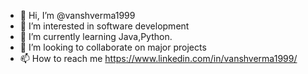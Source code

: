 - 👋 Hi, I’m @vanshverma1999
- 👀 I’m interested in software development
- 🌱 I’m currently learning Java,Python.
- 💞️ I’m looking to collaborate on major projects
- 📫 How to reach me https://www.linkedin.com/in/vanshverma1999/

<!---
vanshverma1999/vanshverma1999 is a ✨ special ✨ repository because its `README.md` (this file) appears on your GitHub profile.
You can click the Preview link to take a look at your changes.
--->
